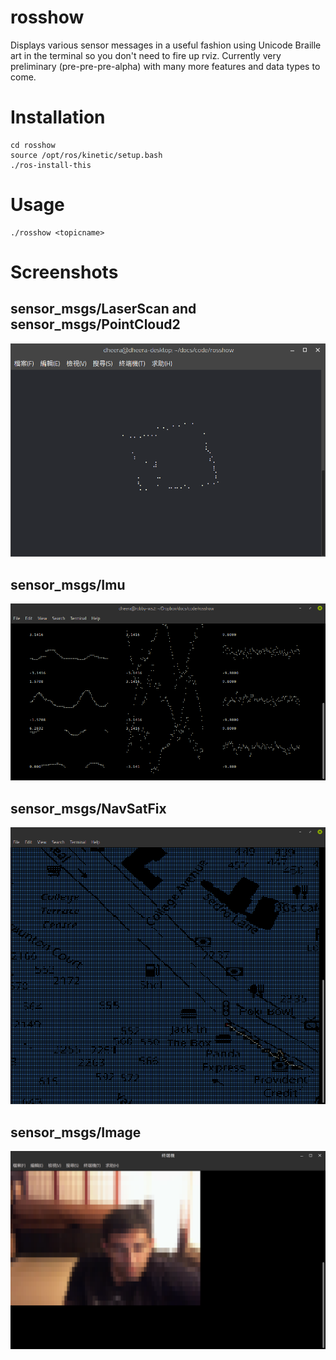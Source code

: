 # rosshow

Displays various sensor messages in a useful fashion using Unicode Braille art in the terminal so you don't need to fire up rviz. Currently very preliminary (pre-pre-pre-alpha) with many more features and data types to come.

# Installation
```
cd rosshow
source /opt/ros/kinetic/setup.bash
./ros-install-this
```

# Usage
```
./rosshow <topicname>
```

# Screenshots

## sensor_msgs/LaserScan and sensor_msgs/PointCloud2

![screenshot](/screenshot0.png?raw=true "screenshot")

## sensor_msgs/Imu

![screenshot](/screenshot2.png?raw=true "screenshot")

## sensor_msgs/NavSatFix

![screenshot](/screenshot3.png?raw=true "screenshot")

## sensor_msgs/Image

![screenshot](/screenshot4.png?raw=true "screenshot")
